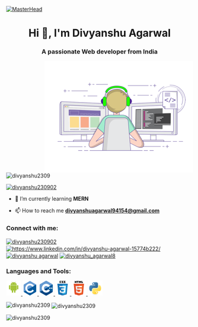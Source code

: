 [![MasterHead](https://user-images.githubusercontent.com/66934377/223913733-deb1d974-787d-43c4-b60d-eff538aa161e.gif)](https://Divyanshu2309.io)
<h1 align="center">Hi 👋, I'm Divyanshu Agarwal</h1>
<h3 align="center">A passionate Web developer from India</h3>
<img align="right" alt="Coding" width="400" src="https://raw.githubusercontent.com/devSouvik/devSouvik/master/gif3.gif ">

<p align="left"> <img src="https://komarev.com/ghpvc/?username=divyanshu2309&label=Profile%20views&color=0e75b6&style=flat" alt="divyanshu2309" /> </p>

<p align="left"> <a href="https://twitter.com/divyanshu230902" target="blank"><img src="https://img.shields.io/twitter/follow/divyanshu230902?logo=twitter&style=for-the-badge" alt="divyanshu230902" /></a> </p>

- 🌱 I’m currently learning **MERN**

- 📫 How to reach me **divyanshuagarwal94154@gmail.com**

<h3 align="left">Connect with me:</h3>
<p align="left">
<a href="https://twitter.com/divyanshu230902" target="blank"><img align="center" src="https://raw.githubusercontent.com/rahuldkjain/github-profile-readme-generator/master/src/images/icons/Social/twitter.svg" alt="divyanshu230902" height="30" width="40" /></a>
<a href="https://linkedin.com/in/https://www.linkedin.com/in/divyanshu-agarwal-15774b222/" target="blank"><img align="center" src="https://raw.githubusercontent.com/rahuldkjain/github-profile-readme-generator/master/src/images/icons/Social/linked-in-alt.svg" alt="https://www.linkedin.com/in/divyanshu-agarwal-15774b222/" height="30" width="40" /></a>
<a href="https://fb.com/divyanshu agarwal" target="blank"><img align="center" src="https://raw.githubusercontent.com/rahuldkjain/github-profile-readme-generator/master/src/images/icons/Social/facebook.svg" alt="divyanshu agarwal" height="30" width="40" /></a>
<a href="https://instagram.com/divyanshu_agarwal8" target="blank"><img align="center" src="https://raw.githubusercontent.com/rahuldkjain/github-profile-readme-generator/master/src/images/icons/Social/instagram.svg" alt="divyanshu_agarwal8" height="30" width="40" /></a>
</p>

<h3 align="left">Languages and Tools:</h3>
<p align="left"> <a href="https://developer.android.com" target="_blank" rel="noreferrer"> <img src="https://raw.githubusercontent.com/devicons/devicon/master/icons/android/android-original-wordmark.svg" alt="android" width="40" height="40"/> </a> <a href="https://www.cprogramming.com/" target="_blank" rel="noreferrer"> <img src="https://raw.githubusercontent.com/devicons/devicon/master/icons/c/c-original.svg" alt="c" width="40" height="40"/> </a> <a href="https://www.w3schools.com/cpp/" target="_blank" rel="noreferrer"> <img src="https://raw.githubusercontent.com/devicons/devicon/master/icons/cplusplus/cplusplus-original.svg" alt="cplusplus" width="40" height="40"/> </a> <a href="https://www.w3schools.com/css/" target="_blank" rel="noreferrer"> <img src="https://raw.githubusercontent.com/devicons/devicon/master/icons/css3/css3-original-wordmark.svg" alt="css3" width="40" height="40"/> </a> <a href="https://www.w3.org/html/" target="_blank" rel="noreferrer"> <img src="https://raw.githubusercontent.com/devicons/devicon/master/icons/html5/html5-original-wordmark.svg" alt="html5" width="40" height="40"/> </a> <a href="https://www.python.org" target="_blank" rel="noreferrer"> <img src="https://raw.githubusercontent.com/devicons/devicon/master/icons/python/python-original.svg" alt="python" width="40" height="40"/> </a> </p>

<p><img align="left" src="https://github-readme-stats.vercel.app/api/top-langs?username=divyanshu2309&show_icons=true&locale=en&layout=compact" alt="divyanshu2309" /></p>

<p>&nbsp;<img align="center" src="https://github-readme-stats.vercel.app/api?username=divyanshu2309&show_icons=true&locale=en" alt="divyanshu2309" /></p>

<p><img align="center" src="https://github-readme-streak-stats.herokuapp.com/?user=divyanshu2309&" alt="divyanshu2309" /></p>
